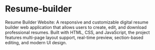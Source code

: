 # Resume-builder
Resume Builder Website: A responsive and customizable digital resume builder web application that allows users to create, edit, and download professional resumes. Built with HTML, CSS, and JavaScript, the project features multi-page layout support, real-time preview, section-based editing, and modern UI design.
